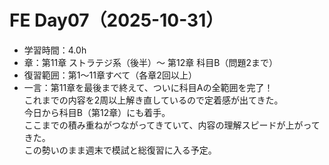 # FE Day07（2025-10-31）

- 学習時間：4.0h  
- 章：第11章 ストラテジ系（後半）〜 第12章 科目B（問題2まで）  
- 復習範囲：第1〜11章すべて（各章2回以上）  
- 一言：第11章を最後まで終えて、ついに科目Aの全範囲を完了！  
  これまでの内容を2周以上解き直しているので定着感が出てきた。  
  今日から科目B（第12章）にも着手。  
  ここまでの積み重ねがつながってきていて、内容の理解スピードが上がってきた。  
  この勢いのまま週末で模試と総復習に入る予定。
